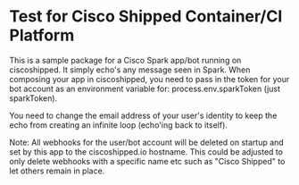 # Test for Cisco Shipped Container/CI Platform

This is a sample package for a Cisco Spark app/bot running on ciscoshipped.  It simply echo's any message seen in Spark.  When composing your app in ciscoshipped, you need to pass in the token for your bot account as an environment variable for: process.env.sparkToken (just sparkToken).

You need to change the email address of your user's identity to keep the echo from creating an infinite loop (echo'ing back to itself).  

Note: All webhooks for the user/bot account will be deleted on startup and set by this app to the ciscoshipped.io hostname.  This could be adjusted to only delete webhooks with a specific name etc such as "Cisco Shipped" to let others remain in place.
